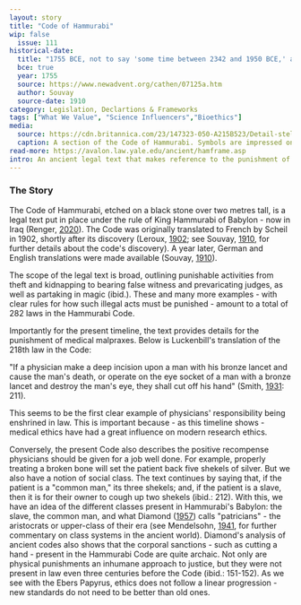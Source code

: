 ```yaml
---
layout: story
title: "Code of Hammurabi"
wip: false
  issue: 111
historical-date:
  title: "1755 BCE, not to say 'some time between 2342 and 1950 BCE,' although that's how divergent the views are"
  bce: true
  year: 1755
  source: https://www.newadvent.org/cathen/07125a.htm
  author: Souvay
  source-date: 1910
category: Legislation, Declartions & Frameworks
tags: ["What We Value", "Science Influencers","Bioethics"]
media:
  source: https://cdn.britannica.com/23/147323-050-A215B523/Detail-stele-Code-of-Hammurabi.jpg
  caption: A section of the Code of Hammurabi. Symbols are impressed on a dark, flat stone. © John Said/Shutterstock.com
read-more: https://avalon.law.yale.edu/ancient/hamframe.asp
intro: An ancient legal text that makes reference to the punishment of physicians who harm their patients.
---
```

### The Story
The Code of Hammurabi, etched on a black stone over two metres tall, is a legal text put in place under the rule of King Hammurabi of Babylon - now in Iraq (Renger, [2020](https://www.britannica.com/biography/Hammurabi)). The Code was originally translated to French by Scheil in 1902, shortly after its discovery (Leroux, [1902](https://archive.org/details/mmoires04franuoft/page/n5/mode/2up); see Souvay, [1910](https://www.newadvent.org/cathen/07125a.htm), for further details about the code's discovery). A year later, German and English translations were made available (Souvay, [1910](https://www.newadvent.org/cathen/07125a.htm)).

The scope of the legal text is broad, outlining punishable activities from theft and kidnapping to bearing false witness and prevaricating judges, as well as partaking in magic (ibid.). These and many more examples - with clear rules for how such illegal acts must be punished - amount to a total of 282 laws in the Hammurabi Code.

Importantly for the present timeline, the text provides details for the punishment of medical malpraxes. Below is Luckenbill's translation of the 218th law in the Code:

"If a physician make a deep incision upon a man with his bronze lancet and cause the man's death, or operate on the eye socket of a man with a bronze lancet and destroy the man's eye, they shall cut off his hand" (Smith, [1931](https://www.lawbookexchange.com/pages/books/40721/j-m-powis-smith/the-origin-and-history-of-hebrew-law): 211).

This seems to be the first clear example of physicians' responsibility being enshrined in law. This is important because - as this timeline shows - medical ethics have had a great influence on modern research ethics.

Conversely, the present Code also describes the positive recompense physicians should be given for a job well done. For example, properly treating a broken bone will set the patient back five shekels of silver. But we also have a notion of social class. The text continues by saying that, if the patient is a "common man," its three shekels; and, if the patient is a slave, then it is for their owner to cough up two shekels (ibid.: 212). With this, we have an idea of the different classes present in Hammurabi's Babylon: the slave, the common man, and what Diamond ([1957](https://doi.org/10.2307/4199627)) calls "patricians" - the aristocrats or upper-class of their era (see Mendelsohn, [1941](https://doi.org/10.2307/3218743), for further commentary on class systems in the ancient world). Diamond's analysis of ancient codes also shows that the corporal sanctions - such as cutting a hand - present in the Hammurabi Code are quite archaic. Not only are physical punishments an inhumane approach to justice, but they were not present in law even three centuries before the Code (ibid.: 151-152). As we see with the Ebers Papyrus, ethics does not follow a linear progression - new standards do not need to be better than old ones.
